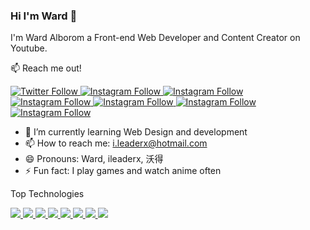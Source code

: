 ### Hi I'm Ward 👋
I'm Ward Alborom a Front-end Web Developer and Content Creator on Youtube.


📫 Reach me out! 
<p align="left">
   <a href="https://twitter.com/ileaderx">
      <img alt="Twitter Follow" src="https://img.shields.io/badge/Twitter-1DA1F2?style=for-the-badge&logo=twitter&logoColor=white">
   </a>
   <a href="https://instagram.com/wb7_">
      <img alt="Instagram Follow" src="https://img.shields.io/badge/Instagram-E4405F?style=for-the-badge&logo=instagram&logoColor=white">
   </a>
   <a href="https://tiktok.com/@ileaderxx">
      <img alt="Instagram Follow" src="https://img.shields.io/badge/TikTok-000000?style=for-the-badge&logo=tiktok&logoColor=white">
   </a>
   <a href="https://www.linkedin.com/in/ward-alborom-b3b059190/">
      <img alt="Instagram Follow" src="https://img.shields.io/badge/LinkedIn-0077B5?style=for-the-badge&logo=linkedin&logoColor=white">
   </a>
   <a href="https://youtube.com/c/ileaderx">
      <img alt="Instagram Follow" src="https://img.shields.io/badge/YouTube-FF0000?style=for-the-badge&logo=youtube&logoColor=white">
   </a>
   <a href="mailto:i.leaderx@hotmail.com">
      <img alt="Instagram Follow" src="https://img.shields.io/badge/Gmail-D14836?style=for-the-badge&logo=gmail&logoColor=white">
   </a>
   <a href="mailto:i.leaderx@hotmail.com">
      <img alt="Instagram Follow" src="https://img.shields.io/badge/Codepen-000000?style=for-the-badge&logo=codepen&logoColor=white">
   </a>
 </p>
 
 - 🌱 I’m currently learning Web Design and development
 - 📫 How to reach me: i.leaderx@hotmail.com 
 - 😄 Pronouns: Ward, ileaderx, 沃得
 - ⚡ Fun fact: I play games and watch anime often

 
 Top Technologies
 <p>
   <a href="#">
      <img src="https://img.shields.io/badge/HTML5-E34F26?style=for-the-badge&logo=html5&logoColor=white">
   </a>
   <a href="#">
      <img src="https://img.shields.io/badge/CSS3-1572B6?style=for-the-badge&logo=css3&logoColor=white">
   </a>
   <a href="#">
      <img src="https://img.shields.io/badge/JavaScript-323330?style=for-the-badge&logo=javascript&logoColor=F7DF1E">
   </a>
   <a href="#">
      <img src="https://img.shields.io/badge/Python-14354C?style=for-the-badge&logo=python&logoColor=white">
   </a>
   <a href="#">
      <img src="https://img.shields.io/badge/Flask-000000?style=for-the-badge&logo=flask&logoColor=white">
   </a>
   <a href="#">
      <img src="https://img.shields.io/badge/Visual_Studio_Code-0078D4?style=for-the-badge&logo=visual%20studio%20code&logoColor=white">
   </a>
   <a href="#">
      <img src="https://img.shields.io/badge/Bootstrap-563D7C?style=for-the-badge&logo=bootstrap&logoColor=white">
   </a>
   <a href="#">
      <img src="https://img.shields.io/badge/Heroku-430098?style=for-the-badge&logo=heroku&logoColor=white">
   </a>
</p>

<!--
**ileaderx/ileaderx** is a ✨ _special_ ✨ repository because its `README.md` (this file) appears on your GitHub profile.

Here are some ideas to get you started:

- 🔭 I’m currently working on ...
- 🌱 I’m currently learning ...
- 👯 I’m looking to collaborate on ...
- 🤔 I’m looking for help with ...
- 💬 Ask me about ...
- 😄 Pronouns: ...
- ⚡ Fun fact: ...
-->
